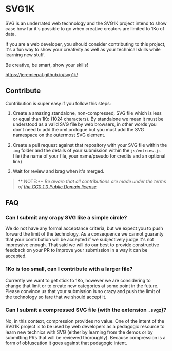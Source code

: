 # SVG1K

SVG is an underrated web technology and the SVG1K project intend to show case how far it's possible to go when creative creators are limited to 1Ko of data.

If you are a web developer, you should consider contributing to this project, it's a fun way to show your creativity as well as your technical skills while learning new stuff.

Be creative, be smart, show your skills!

https://jeremiepat.github.io/svg1k/


## Contribute

Contribution is super easy if you follow this steps:

1. Create a amazing standalone, non-compressed, SVG file which is less or equal than 1Ko (1024 characters). By standalone we mean it must be understood as a valid SVG file by web browsers, in other words you don't need to add the xml prologue but you must add the SVG namespace on the outermost SVG element.

2. Create a pull request against that repository with your SVG file within the `img` folder and the details of your submission within the `js/entries.js` file (the name of your file, your name/pseudo for credits and an optional link)

3. Wait for review and brag when it's merged.

> ** NOTE:** _Be aware that all contributions are made under the terms of [the CC0 1.0 Public Domain license](https://creativecommons.org/publicdomain/zero/1.0/)_


## FAQ

### Can I submit any crapy SVG like a simple circle?

We do not have any formal acceptance criteria, but we expect you to push forward the limit of the technology. As a consequence we cannot guaranty that your contribution will be accepted if we subjectively judge it's not impressive enough. That said we will do our best to provide constructive feedback on your PR to improve your submission in a way it can be accepted.

### 1Ko is too small, can I contribute with a larger file?

Currently we want to get stick to 1Ko, however we are considering to change that limit or to create new categories at some point in the future. Please convince us that your submission is so crazy and push the limit of the technology so fare that we should accept it.

### Can I submit a compressed SVG file (with the extension `.svgz`)?

No, in this context, compression provides no value. One of the intent of the SVG1K project is to be used by web developers as a pedagogic resource to learn new technics with SVG (either by learning from the demos or by submitting PRs that will be reviewed thoroughly). Because compression is a form of obfuscation it goes against that pedagogic intent.
